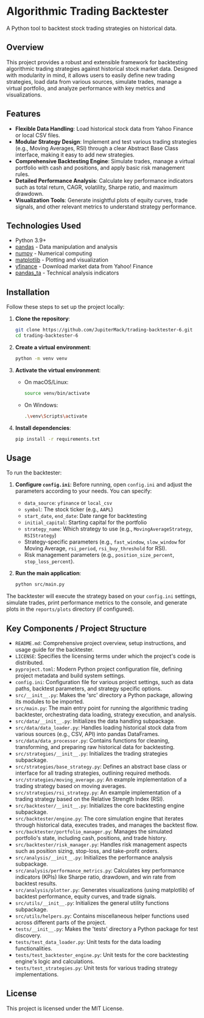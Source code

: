 # Algorithmic Trading Backtester

A Python tool to backtest stock trading strategies on historical data.

## Overview

This project provides a robust and extensible framework for backtesting algorithmic trading strategies against historical stock market data. Designed with modularity in mind, it allows users to easily define new trading strategies, load data from various sources, simulate trades, manage a virtual portfolio, and analyze performance with key metrics and visualizations.

## Features

*   **Flexible Data Handling**: Load historical stock data from Yahoo Finance or local CSV files.
*   **Modular Strategy Design**: Implement and test various trading strategies (e.g., Moving Averages, RSI) through a clear Abstract Base Class interface, making it easy to add new strategies.
*   **Comprehensive Backtesting Engine**: Simulate trades, manage a virtual portfolio with cash and positions, and apply basic risk management rules.
*   **Detailed Performance Analysis**: Calculate key performance indicators such as total return, CAGR, volatility, Sharpe ratio, and maximum drawdown.
*   **Visualization Tools**: Generate insightful plots of equity curves, trade signals, and other relevant metrics to understand strategy performance.

## Technologies Used

*   Python 3.9+
*   [pandas](https://pandas.pydata.org/) - Data manipulation and analysis
*   [numpy](https://numpy.org/) - Numerical computing
*   [matplotlib](https://matplotlib.org/) - Plotting and visualization
*   [yfinance](https://pypi.org/project/yfinance/) - Download market data from Yahoo! Finance
*   [pandas_ta](https://pypi.org/project/pandas-ta/) - Technical analysis indicators

## Installation

Follow these steps to set up the project locally:

1.  **Clone the repository**:
    ```bash
    git clone https://github.com/JupiterMack/trading-backtester-6.git
    cd trading-backtester-6
    ```

2.  **Create a virtual environment**:
    ```bash
    python -m venv venv
    ```

3.  **Activate the virtual environment**:
    *   On macOS/Linux:
        ```bash
        source venv/bin/activate
        ```
    *   On Windows:
        ```bash
        .\venv\Scripts\activate
        ```

4.  **Install dependencies**:
    ```bash
    pip install -r requirements.txt
    ```

## Usage

To run the backtester:

1.  **Configure `config.ini`**:
    Before running, open `config.ini` and adjust the parameters according to your needs. You can specify:
    *   `data_source`: `yfinance` or `local_csv`
    *   `symbol`: The stock ticker (e.g., `AAPL`)
    *   `start_date`, `end_date`: Date range for backtesting
    *   `initial_capital`: Starting capital for the portfolio
    *   `strategy_name`: Which strategy to use (e.g., `MovingAverageStrategy`, `RSIStrategy`)
    *   Strategy-specific parameters (e.g., `fast_window`, `slow_window` for Moving Average, `rsi_period`, `rsi_buy_threshold` for RSI).
    *   Risk management parameters (e.g., `position_size_percent`, `stop_loss_percent`).

2.  **Run the main application**:
    ```bash
    python src/main.py
    ```

The backtester will execute the strategy based on your `config.ini` settings, simulate trades, print performance metrics to the console, and generate plots in the `reports/plots` directory (if configured).

## Key Components / Project Structure

*   `README.md`: Comprehensive project overview, setup instructions, and usage guide for the backtester.
*   `LICENSE`: Specifies the licensing terms under which the project's code is distributed.
*   `pyproject.toml`: Modern Python project configuration file, defining project metadata and build system settings.
*   `config.ini`: Configuration file for various project settings, such as data paths, backtest parameters, and strategy specific options.
*   `src/__init__.py`: Makes the 'src' directory a Python package, allowing its modules to be imported.
*   `src/main.py`: The main entry point for running the algorithmic trading backtester, orchestrating data loading, strategy execution, and analysis.
*   `src/data/__init__.py`: Initializes the data handling subpackage.
*   `src/data/data_loader.py`: Handles loading historical stock data from various sources (e.g., CSV, API) into pandas DataFrames.
*   `src/data/data_processor.py`: Contains functions for cleaning, transforming, and preparing raw historical data for backtesting.
*   `src/strategies/__init__.py`: Initializes the trading strategies subpackage.
*   `src/strategies/base_strategy.py`: Defines an abstract base class or interface for all trading strategies, outlining required methods.
*   `src/strategies/moving_average.py`: An example implementation of a trading strategy based on moving averages.
*   `src/strategies/rsi_strategy.py`: An example implementation of a trading strategy based on the Relative Strength Index (RSI).
*   `src/backtester/__init__.py`: Initializes the core backtesting engine subpackage.
*   `src/backtester/engine.py`: The core simulation engine that iterates through historical data, executes trades, and manages the backtest flow.
*   `src/backtester/portfolio_manager.py`: Manages the simulated portfolio's state, including cash, positions, and trade history.
*   `src/backtester/risk_manager.py`: Handles risk management aspects such as position sizing, stop-loss, and take-profit orders.
*   `src/analysis/__init__.py`: Initializes the performance analysis subpackage.
*   `src/analysis/performance_metrics.py`: Calculates key performance indicators (KPIs) like Sharpe ratio, drawdown, and win rate from backtest results.
*   `src/analysis/plotter.py`: Generates visualizations (using matplotlib) of backtest performance, equity curves, and trade signals.
*   `src/utils/__init__.py`: Initializes the general utility functions subpackage.
*   `src/utils/helpers.py`: Contains miscellaneous helper functions used across different parts of the project.
*   `tests/__init__.py`: Makes the 'tests' directory a Python package for test discovery.
*   `tests/test_data_loader.py`: Unit tests for the data loading functionalities.
*   `tests/test_backtester_engine.py`: Unit tests for the core backtesting engine's logic and calculations.
*   `tests/test_strategies.py`: Unit tests for various trading strategy implementations.

## License

This project is licensed under the MIT License.